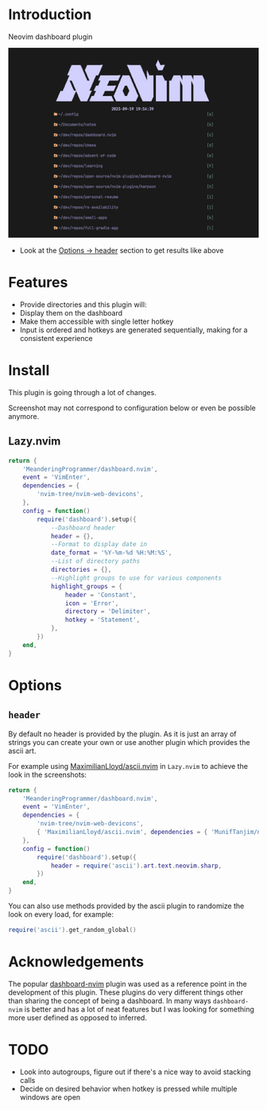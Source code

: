# Introduction

Neovim dashboard plugin

![Preview](images/preview.png)

* Look at the [Options -> header](#header) section to get results like above

# Features

* Provide directories and this plugin will:
 * Display them on the dashboard
 * Make them accessible with single letter hotkey
* Input is ordered and hotkeys are generated sequentially, making for a consistent experience

# Install

This plugin is going through a lot of changes.

Screenshot may not correspond to configuration below or even be possible anymore.

## Lazy.nvim

```lua
return {
    'MeanderingProgrammer/dashboard.nvim',
    event = 'VimEnter',
    dependencies = {
        'nvim-tree/nvim-web-devicons',
    },
    config = function()
        require('dashboard').setup({
            --Dashboard header
            header = {},
            --Format to display date in
            date_format = '%Y-%m-%d %H:%M:%S',
            --List of directory paths
            directories = {},
            --Highlight groups to use for various components
            highlight_groups = {
                header = 'Constant',
                icon = 'Error',
                directory = 'Delimiter',
                hotkey = 'Statement',
            },
        })
    end,
}
```

# Options

## `header`

By default no header is provided by the plugin. As it is just an array of strings you can create
your own or use another plugin which provides the ascii art.

For example using [MaximilianLloyd/ascii.nvim](https://github.com/MaximilianLloyd/ascii.nvim) in
`Lazy.nvim` to achieve the look in the screenshots:

```lua
return {
    'MeanderingProgrammer/dashboard.nvim',
    event = 'VimEnter',
    dependencies = {
        'nvim-tree/nvim-web-devicons',
        { 'MaximilianLloyd/ascii.nvim', dependencies = { 'MunifTanjim/nui.nvim' } },
    },
    config = function()
        require('dashboard').setup({
            header = require('ascii').art.text.neovim.sharp,
        })
    end,
}
```

You can also use methods provided by the ascii plugin to randomize the look on every load, for example:

```lua
require('ascii').get_random_global()
```

# Acknowledgements

The popular [dashboard-nvim](https://github.com/nvimdev/dashboard-nvim) plugin was used as a reference
point in the development of this plugin. These plugins do very different things other than sharing the
concept of being a dashboard. In many ways `dashboard-nvim` is better and has a lot of neat features
but I was looking for something more user defined as opposed to inferred.

# TODO

* Look into autogroups, figure out if there's a nice way to avoid stacking calls
* Decide on desired behavior when hotkey is pressed while multiple windows are open
